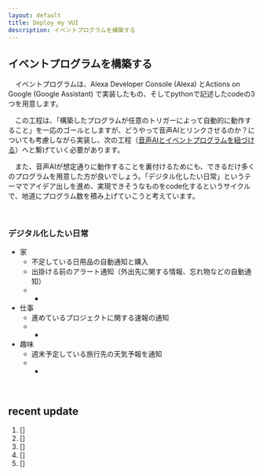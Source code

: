 ```yaml
---
layout: default
title: Deploy my VUI
description: イベントプログラムを構築する
---
```


## **イベントプログラムを構築する**

　イベントプログラムは、Alexa Developer Console (Alexa) とActions on Google (Google Assistant) で実装したもの、そしてpythonで記述したcodeの3つを用意します。

　この工程は、「構築したプログラムが任意のトリガーによって自動的に動作すること」を一応のゴールとしますが、どうやって音声AIとリンクさせるのか？についても考慮しながら実装し、次の工程（[音声AIとイベントプログラムを紐づける](https://thkkvui.github.io/linker)）へと繋げていく必要があります。

　また、音声AIが想定通りに動作することを裏付けるためにも、できるだけ多くのプログラムを用意した方が良いでしょう。「デジタル化したい日常」というテーマでアイデア出しを進め、実現できそうなものをcode化するというサイクルで、地道にプログラム数を積み上げていこうと考えています。

&emsp;

### デジタル化したい日常

- 家
  - 不足している日用品の自動通知と購入
  - 出掛ける前のアラート通知（外出先に関する情報、忘れ物などの自動通知）
  - *
- 仕事
  - 進めているプロジェクトに関する速報の通知
  - *
- 趣味
  - 週末予定している旅行先の天気予報を通知
  - *

&emsp;

## **recent update**
1. []
2. []
3. []
4. []
5. []
